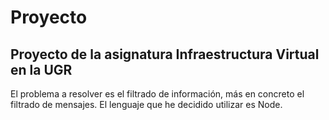 # Proyecto
## Proyecto de la asignatura Infraestructura Virtual en la UGR

El problema a resolver es el filtrado de información, más en concreto el filtrado de mensajes. El lenguaje que he decidido utilizar es Node.
